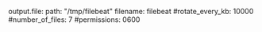 output.file:
  path: "/tmp/filebeat"
  filename: filebeat
  #rotate_every_kb: 10000
  #number_of_files: 7
  #permissions: 0600
